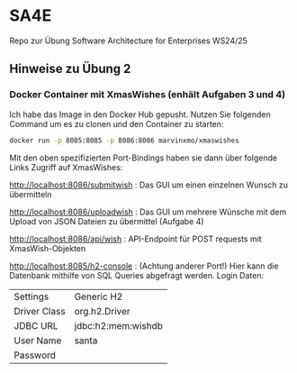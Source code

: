 # SA4E

Repo zur Übung Software Architecture for Enterprises WS24/25

## Hinweise zu Übung 2

### Docker Container mit XmasWishes (enhält Aufgaben 3 und 4)

Ich habe das Image in den Docker Hub gepusht.
Nutzen Sie folgenden Command um es zu clonen und den Container zu starten:

```bash
docker run -p 8085:8085 -p 8086:8086 marvinxmo/xmaswishes
```

Mit den oben spezifizierten Port-Bindings haben sie dann über folgende Links Zugriff auf XmasWishes:

[http://localhost:8086/submitwish](http://localhost:8086/submitwish) : Das GUI um einen einzelnen Wunsch zu übermitteln

[http://localhost:8086/uploadwish](http://localhost:8086/uploadwish) : Das GUI um mehrere Wünsche mit dem Upload von JSON Dateien zu übermittel (Aufgabe 4)

[http://localhost:8086/api/wish](http://localhost:8086/api/wish) : API-Endpoint für POST requests mit XmasWish-Objekten

[http://localhost:8085/h2-console](http://localhost:8085/h2-console) : (Achtung anderer Port!) Hier kann die Datenbank mithilfe von SQL Queries abgefragt werden. Login Daten:

|              |                    |
| ------------ | ------------------ |
| Settings     | Generic H2         |
| Driver Class | org.h2.Driver      |
| JDBC URL     | jdbc:h2:mem:wishdb |
| User Name    | santa              |
| Password     |                    |
